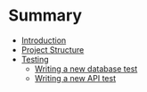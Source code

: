 # Summary

- [Introduction](./hello.md)
- [Project Structure]()
- [Testing]()
  - [Writing a new database test]()
  - [Writing a new API test]()
